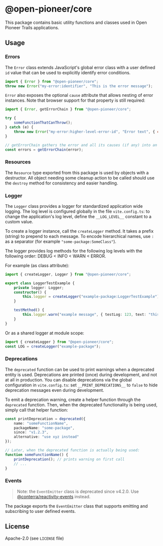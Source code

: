 # @open-pioneer/core

This package contains basic utility functions and classes used in Open Pioneer Trails applications.

## Usage

### Errors

The `Error` class extends JavaScript's global error class with a user defined `id` value that
can be used to explicitly identify error conditions.

```js
import { Error } from "@open-pioneer/core";
throw new Error("my-error:identifier", "This is the error message");
```

`Error` also exposes the optional `cause` attribute that allows nesting of error instances.
Note that browser support for that property is still required:

```js
import { Error, getErrorChain } from "@open-pioneer/core";

try {
    someFunctionThatCanThrow();
} catch (e) {
    throw new Error("my-error:higher-level-error-id", "Error text", { cause: e });
}

// getErrorChain gathers the error and all its causes (if any) into an array:
const errors = getErrorChain(error);
```

### Resources

The `Resource` type exported from this package is used by objects with a destructor.
All object needing some cleanup action to be called should use the `destroy` method for consistency and easier handling.

### Logger

The `Logger` class provides a logger for standardized application wide logging.
The log level is configured globally in the file `vite.config.ts`: to change the application's log level,
define the `__LOG_LEVEL__` constant to a custom value.

To create a logger instance, call the `createLogger` method.
It takes a prefix (string) to prepend to each message.
To encode hierarchical names, use `:` as a separator (for example `"some-package:SomeClass"`).

The logger provides log methods for the following log levels with the following order: DEBUG < INFO < WARN < ERROR.

For example (as class attribute):

```ts
import { createLogger, Logger } from "@open-pioneer/core";

export class LoggerTestExample {
    private logger: Logger;
    constructor() {
        this.logger = createLogger("example-package:LoggerTestExample");
    }

    testMethod() {
        this.logger.warn("example message", { testLog: 123, text: "this is a text" });
    }
}
```

Or as a shared logger at module scope:

```ts
import { createLogger } from "@open-pioneer/core";
const LOG = createLogger("example-package");
```

### Deprecations

The `deprecated` function can be used to print warnings when a deprecated entity is used.
Deprecations are printed (once) during development, and not at all in production.
You can disable deprecations via the global configuration in `vite.config.ts`: set `__PRINT_DEPRECATIONS__` to `false` to hide deprecation messages even during development.

To emit a deprecation warning, create a helper function through the `deprecated` function.
Then, when the deprecated functionality is being used, simply call that helper function:

```ts
const printDeprecation = deprecated({
    name: "someFunctionName",
    packageName: "some-package",
    since: "v1.2.3",
    alternative: "use xyz instead"
});

// Later, when the deprecated function is actually being used:
function someFunctionName() {
    printDeprecation(); // prints warning on first call
    // ...
}
```

### Events

> Note: the `EventEmitter` class is deprecated since v4.2.0. Use [@conterra/reactivity-events](https://www.npmjs.com/package/@conterra/reactivity-events) instead.

The package exports the `EventEmitter` class that supports emitting and subscribing to user defined events.

## License

Apache-2.0 (see `LICENSE` file)
